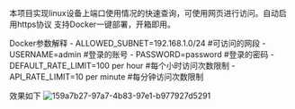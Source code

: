 本项目实现linux设备上端口使用情况的快速查询，可使用网页进行访问。自动启用https协议
支持Docker一键部署，开箱即用。

Docker参数解释
      - ALLOWED_SUBNET=192.168.1.0/24      #可访问的网段
      - USERNAME=admin                     #登录的账号
      - PASSWORD=password                  #登录的密码
      - DEFAULT_RATE_LIMIT=100 per hour    #每个小时访问次数限制
      - API_RATE_LIMIT=10 per minute       #每分钟访问次数限制

效果如下
![159a7b27-97a7-4b83-97e1-b977927d5291](https://github.com/user-attachments/assets/06216d46-36cf-4f2c-bcc9-0655f7aa10fc)
